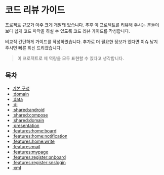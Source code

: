 # 코드 리뷰 가이드

프로젝트 규모가 아주 크게 개발돼 있습니다. 추후 이 프로젝트를 리뷰해 주시는 분들이 보다 쉽게 코드 파악을 하실 수 있도록 코드 리뷰 가이드를 작성합니다.

비교적 간단하게 가이드를 작성하였습니다. 추가로 더 필요한 정보가 있다면 이슈 남겨 주시면 빠른 회신 드리겠습니다.

> 이 프로젝트로 제 역량을 모두 표현할 수 있다고 생각합니다.

## 목차

- [기본 구성](files/base.md)
- [:domain](files/:domain.md)
- [:data](files/:data.md)
- [:di](files/:di.md)
- [:shared:android](files/:shared:android.md)
- [:shared:compose](files/:shared:compose.md)
- [:shared:domain](files/:shared:domain.md)
- [:presentation](files/:presentation.md)
- [:features:home:board](files/:features:home:board.md)
- [:features:home:notification](files/:features:home:notification.md)
- [:features:home:write](files/:features:home:write.md)
- [:features:mail](files/:features:mail.md)
- [:features:mypage](files/:features:mypage.md)
- [:features:register:onboard](files/:features:register:onboard.md)
- [:features:register:snslogin](files/:features:register:snslogin.md)
- [:xml](files/:xml.md)
